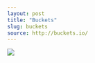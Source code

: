 ```yaml
---
layout: post
title: "Buckets"
slug: buckets
source: http://buckets.io/
---
```


<img src="/beautiful-open/screenshots/buckets.png">
